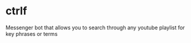 # ctrlf
Messenger bot that allows you to search through any youtube playlist for key phrases or terms
